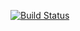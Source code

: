 [![Build Status](https://travis-ci.org/steeeveb/salestaxes.svg)](https://travis-ci.org/steeeveb/salestaxes)
